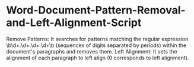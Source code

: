 # Word-Document-Pattern-Removal-and-Left-Alignment-Script
Remove Patterns: It searches for patterns matching the regular expression \b\d+\.\d+\.\d+\.\d+\b (sequences of digits separated by periods) within the document's paragraphs and removes them.  Left Alignment: It sets the alignment of each paragraph to left align (0 corresponds to left alignment).
